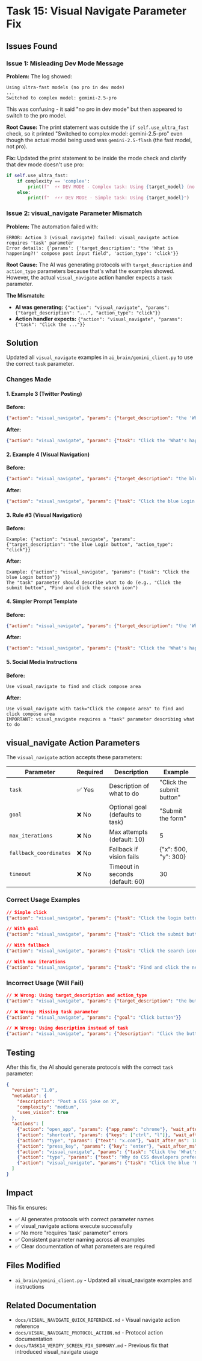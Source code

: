# Task 15: Visual Navigate Parameter Fix

## Issues Found

### Issue 1: Misleading Dev Mode Message

**Problem:** The log showed:
```
Using ultra-fast models (no pro in dev mode)
...
Switched to complex model: gemini-2.5-pro
```

This was confusing - it said "no pro in dev mode" but then appeared to switch to the pro model.

**Root Cause:** The print statement was outside the `if self.use_ultra_fast` check, so it printed "Switched to complex model: gemini-2.5-pro" even though the actual model being used was `gemini-2.5-flash` (the fast model, not pro).

**Fix:** Updated the print statement to be inside the mode check and clarify that dev mode doesn't use pro:
```python
if self.use_ultra_fast:
    if complexity == 'complex':
        print(f"  ⚡⚡ DEV MODE - Complex task: Using {target_model} (no pro in dev mode)")
    else:
        print(f"  ⚡⚡⚡ DEV MODE - Simple task: Using {target_model}")
```

### Issue 2: visual_navigate Parameter Mismatch

**Problem:** The automation failed with:
```
ERROR: Action 3 (visual_navigate) failed: visual_navigate action requires 'task' parameter
Error details: {'params': {'target_description': "the 'What is happening?!' compose post input field", 'action_type': 'click'}}
```

**Root Cause:** The AI was generating protocols with `target_description` and `action_type` parameters because that's what the examples showed. However, the actual `visual_navigate` action handler expects a `task` parameter.

**The Mismatch:**
- **AI was generating:** `{"action": "visual_navigate", "params": {"target_description": "...", "action_type": "click"}}`
- **Action handler expects:** `{"action": "visual_navigate", "params": {"task": "Click the ..."}}`

## Solution

Updated all `visual_navigate` examples in `ai_brain/gemini_client.py` to use the correct `task` parameter.

### Changes Made

#### 1. Example 3 (Twitter Posting)

**Before:**
```json
{"action": "visual_navigate", "params": {"target_description": "the 'What's happening?' post compose input field", "action_type": "click"}}
```

**After:**
```json
{"action": "visual_navigate", "params": {"task": "Click the 'What's happening?' post compose input field"}}
```

#### 2. Example 4 (Visual Navigation)

**Before:**
```json
{"action": "visual_navigate", "params": {"target_description": "the blue Login button", "action_type": "click"}}
```

**After:**
```json
{"action": "visual_navigate", "params": {"task": "Click the blue Login button"}}
```

#### 3. Rule #3 (Visual Navigation)

**Before:**
```
Example: {"action": "visual_navigate", "params": {"target_description": "the blue Login button", "action_type": "click"}}
```

**After:**
```
Example: {"action": "visual_navigate", "params": {"task": "Click the blue Login button"}}
The "task" parameter should describe what to do (e.g., "Click the submit button", "Find and click the search icon")
```

#### 4. Simpler Prompt Template

**Before:**
```json
{"action": "visual_navigate", "params": {"target_description": "the 'What's happening?' post compose input field", "action_type": "click"}}
```

**After:**
```json
{"action": "visual_navigate", "params": {"task": "Click the 'What's happening?' post compose input field"}}
```

#### 5. Social Media Instructions

**Before:**
```
Use visual_navigate to find and click compose area
```

**After:**
```
Use visual_navigate with task="Click the compose area" to find and click compose area
IMPORTANT: visual_navigate requires a "task" parameter describing what to do
```

## visual_navigate Action Parameters

The `visual_navigate` action accepts these parameters:

| Parameter | Required | Description | Example |
|-----------|----------|-------------|---------|
| `task` | ✅ Yes | Description of what to do | "Click the submit button" |
| `goal` | ❌ No | Optional goal (defaults to task) | "Submit the form" |
| `max_iterations` | ❌ No | Max attempts (default: 10) | 5 |
| `fallback_coordinates` | ❌ No | Fallback if vision fails | {"x": 500, "y": 300} |
| `timeout` | ❌ No | Timeout in seconds (default: 60) | 30 |

### Correct Usage Examples

```json
// Simple click
{"action": "visual_navigate", "params": {"task": "Click the login button"}}

// With goal
{"action": "visual_navigate", "params": {"task": "Click the submit button", "goal": "Submit the registration form"}}

// With fallback
{"action": "visual_navigate", "params": {"task": "Click the search icon", "fallback_coordinates": {"x": 100, "y": 50}}}

// With max iterations
{"action": "visual_navigate", "params": {"task": "Find and click the next button", "max_iterations": 5}}
```

### Incorrect Usage (Will Fail)

```json
// ❌ Wrong: Using target_description and action_type
{"action": "visual_navigate", "params": {"target_description": "the button", "action_type": "click"}}

// ❌ Wrong: Missing task parameter
{"action": "visual_navigate", "params": {"goal": "Click button"}}

// ❌ Wrong: Using description instead of task
{"action": "visual_navigate", "params": {"description": "Click the button"}}
```

## Testing

After this fix, the AI should generate protocols with the correct `task` parameter:

```json
{
  "version": "1.0",
  "metadata": {
    "description": "Post a CSS joke on X",
    "complexity": "medium",
    "uses_vision": true
  },
  "actions": [
    {"action": "open_app", "params": {"app_name": "chrome"}, "wait_after_ms": 2000},
    {"action": "shortcut", "params": {"keys": ["ctrl", "l"]}, "wait_after_ms": 200},
    {"action": "type", "params": {"text": "x.com"}, "wait_after_ms": 100},
    {"action": "press_key", "params": {"key": "enter"}, "wait_after_ms": 3000},
    {"action": "visual_navigate", "params": {"task": "Click the 'What's happening?' post compose input field"}, "wait_after_ms": 500},
    {"action": "type", "params": {"text": "Why do CSS developers prefer dark mode? Because light attracts bugs! 🐛💡 #CSS #WebDev"}, "wait_after_ms": 1000},
    {"action": "visual_navigate", "params": {"task": "Click the blue 'Post' button to publish the tweet"}, "wait_after_ms": 2000}
  ]
}
```

## Impact

This fix ensures:
- ✅ AI generates protocols with correct parameter names
- ✅ visual_navigate actions execute successfully
- ✅ No more "requires 'task' parameter" errors
- ✅ Consistent parameter naming across all examples
- ✅ Clear documentation of what parameters are required

## Files Modified

- `ai_brain/gemini_client.py` - Updated all visual_navigate examples and instructions

## Related Documentation

- `docs/VISUAL_NAVIGATE_QUICK_REFERENCE.md` - Visual navigate action reference
- `docs/VISUAL_NAVIGATE_PROTOCOL_ACTION.md` - Protocol action documentation
- `docs/TASK14_VERIFY_SCREEN_FIX_SUMMARY.md` - Previous fix that introduced visual_navigate usage
